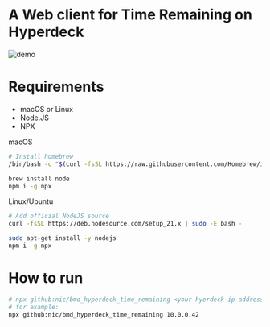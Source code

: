# A Web client for Time Remaining on Hyperdeck

![demo](https://user-images.githubusercontent.com/66042/136679584-d0f5b3d6-8cc5-463f-9d77-50e555078684.gif)


# Requirements
- macOS or Linux
- Node.JS
- NPX

macOS
```sh
# Install homebrew
/bin/bash -c "$(curl -fsSL https://raw.githubusercontent.com/Homebrew/install/HEAD/install.sh)"

brew install node
npm i -g npx
```

Linux/Ubuntu
```sh
# Add official NodeJS source
curl -fsSL https://deb.nodesource.com/setup_21.x | sudo -E bash -

sudo apt-get install -y nodejs
npm i -g npx
```



# How to run

```sh
# npx github:nic/bmd_hyperdeck_time_remaining <your-hyerdeck-ip-address> [<port-for-web-page>]
# for example:
npx github:nic/bmd_hyperdeck_time_remaining 10.0.0.42
```
